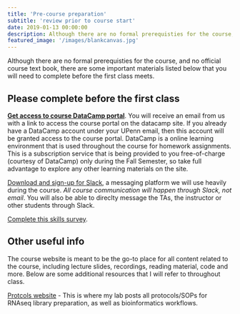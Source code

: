 ```yaml
---
title: 'Pre-course preparation'
subtitle: 'review prior to course start'
date: 2019-01-13 00:00:00
description: Although there are no formal prerequisties for the course, and no official course text book, here you'll find some introductory reading material and tips on how to best prepare in advance so you get the most from the course material. 
featured_image: '/images/blankcanvas.jpg'
---
```


Although there are no formal prerequisties for the course, and no official course text book, there are some important materials listed below that you will need to complete before the first class meets. 

## Please complete before the first class

**[Get access to course DataCamp portal](https://www.datacamp.com/)**.  You will receive an email from us with a link to access the course portal on the datacamp site. If you already have a DataCamp account under your UPenn email, then this account will be granted access to the course portal.  DataCamp is a online learning environment that is used throughout the course for homework assignments.  This is a subscription service that is being provided to you free-of-charge (courtesy of DataCamp) only during the Fall Semester, so take full advantage to explore any other learning materials on the site. 

[Download and sign-up for Slack](https://slack.com/), a messaging platform we will use heavily during the course.  *All course communication will happen through Slack, not email*.  You will also be able to direclty message the TAs, the instructor or other students through Slack.

[Complete this skills survey](https://forms.gle/wMJ3Kjuaxxd7Ktwr6). 


## Other useful info

The course website is meant to be the go-to place for all content related to the course, including lecture slides, recordings, reading material, code and more.  Below are some additional resources that I will refer to throughout class.

[Protcols website](https://chmi-sops.github.io/) - This is where my lab posts all protocols/SOPs for RNAseq library preparation, as well as bioinformatics workflows.  




